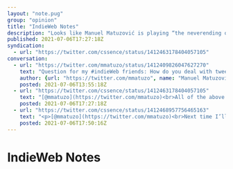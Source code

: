 ```yaml
---
layout: "note.pug"
group: "opinion"
title: "IndieWeb Notes"
description: "Looks like Manuel Matuzović is playing “the neverending own site structure game”."
published: 2021-07-06T17:27:18Z
syndication:
  - url: "https://twitter.com/cssence/status/1412463178404057105"
conversation:
  - url: "https://twitter.com/mmatuzo/status/1412409826047627270"
    text: "Question for my #indieWeb friends: How do you deal with tweet-like posts on your website? Do you have a dedicated “notes” page or do you just mix it with your blog posts?"
    author: {url: "https://twitter.com/mmatuzo", name: "Manuel Matuzović"}
    posted: 2021-07-06T13:55:18Z
  - url: "https://twitter.com/cssence/status/1412463178404057105"
    text: "[@mmatuzo](https://twitter.com/mmatuzo)<br>All of the above. 🙂<br>Chronological listings (e.g. entries shown under “Most recent” on the home page) have them included, but I also have a dedicated “Articles” section, where I list long-form blog post types, so basically everything except “Notes”.<br>[cssence.com/articles](/articles/)"
    posted: 2021-07-06T17:27:18Z
  - url: "https://twitter.com/cssence/status/1412468957756465163"
    text: "<p>[@mmatuzo](https://twitter.com/mmatuzo)<br>Next time I’ll quote myself instead of typing a reply:</p><blockquote>[…] I grouped everything under two super categories. “Articles” feature all long-form blog posts, and “Notes” take care of standalone tweets, i.e. the ones that are not comments to articles.<footer>— <cite><a href=\"/2020/redesign-style-and-delight/\">cssence.com/2020/redesign-style-and-delight</a></cite></footer></blockquote>"
    posted: 2021-07-06T17:50:16Z
---
```


# IndieWeb Notes
